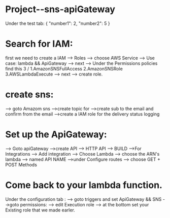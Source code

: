 # Project--sns-apiGateway

Under the test tab: 
  {
  "number1": 2,
  "number2": 5
}

# Search for IAM:
  first we need to create a IAM  --> Roles --> choose AWS Service --> Use case: lambda  && ApiGateway --> next --> Under the Permissions policies find this 3 /
  1.AmazonSNSFullAccess
  2.AmazonSNSRole
  3.AWSLambdaExecute
  --> next --> create role. 
  

# create sns:
--> goto Amazom sns
-->create topic for 
-->create sub to the email and confirm from the email 
-->create a IAM role for the delivery status logging



# Set up the ApiGateway:
--> Goto apiGateway
-->create API --> HTTP API --> BUILD
-->For Integrations --> Add integration --> Choose Lambda --> choose the ARN's lambda --> named API NAME
-->under Configure routes --> choose GET + POST Methods

# Come back to your lambda function.
Under the configuration tab : 
--> goto triggers and set ApiGateway && SNS
-->goto permissions: --> edit Execution role --> at the bottom set your Existing role that we made earler. 
